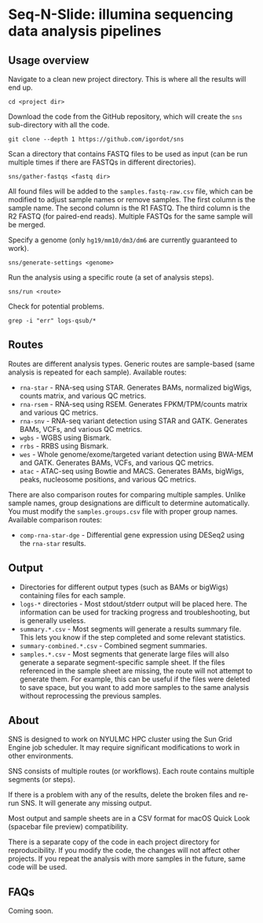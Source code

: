 # Seq-N-Slide: illumina sequencing data analysis pipelines

## Usage overview

Navigate to a clean new project directory. This is where all the results will end up.
```
cd <project dir>
```

Download the code from the GitHub repository, which will create the `sns` sub-directory with all the code.
```
git clone --depth 1 https://github.com/igordot/sns
```

Scan a directory that contains FASTQ files to be used as input (can be run multiple times if there are FASTQs in different directories).
```
sns/gather-fastqs <fastq dir>
```
All found files will be added to the `samples.fastq-raw.csv` file, which can be modified to adjust sample names or remove samples. The first column is the sample name. The second column is the R1 FASTQ. The third column is the R2 FASTQ (for paired-end reads). Multiple FASTQs for the same sample will be merged.

Specify a genome (only `hg19/mm10/dm3/dm6` are currently guaranteed to work).
```
sns/generate-settings <genome>
```

Run the analysis using a specific route (a set of analysis steps).
```
sns/run <route>
```

Check for potential problems.
```
grep -i "err" logs-qsub/*
```

## Routes

Routes are different analysis types. Generic routes are sample-based (same analysis is repeated for each sample). Available routes:
- `rna-star` - RNA-seq using STAR. Generates BAMs, normalized bigWigs, counts matrix, and various QC metrics.
- `rna-rsem` - RNA-seq using RSEM. Generates FPKM/TPM/counts matrix and various QC metrics.
- `rna-snv` - RNA-seq variant detection using STAR and GATK. Generates BAMs, VCFs, and various QC metrics.
- `wgbs` - WGBS using Bismark.
- `rrbs` - RRBS using Bismark.
- `wes` - Whole genome/exome/targeted variant detection using BWA-MEM and GATK. Generates BAMs, VCFs, and various QC metrics.
- `atac` - ATAC-seq using Bowtie and MACS. Generates BAMs, bigWigs, peaks, nucleosome positions, and various QC metrics.

There are also comparison routes for comparing multiple samples. Unlike sample names, group designations are difficult to determine automatically. You must modify the `samples.groups.csv` file with proper group names. Available comparison routes:
- `comp-rna-star-dge` - Differential gene expression using DESeq2 using the `rna-star` results.

## Output

- Directories for different output types (such as BAMs or bigWigs) containing files for each sample.
- `logs-*` directories - Most stdout/stderr output will be placed here. The information can be used for tracking progress and troubleshooting, but is generally useless.
- `summary.*.csv` - Most segments will generate a results summary file. This lets you know if the step completed and some relevant statistics.
- `summary-combined.*.csv` - Combined segment summaries.
- `samples.*.csv` - Most segments that generate large files will also generate a separate segment-specific sample sheet. If the files referenced in the sample sheet are missing, the route will not attempt to generate them. For example, this can be useful if the files were deleted to save space, but you want to add more samples to the same analysis without reprocessing the previous samples.

## About

SNS is designed to work on NYULMC HPC cluster using the Sun Grid Engine job scheduler. It may require significant modifications to work in other environments.

SNS consists of multiple routes (or workflows). Each route contains multiple segments (or steps).

If there is a problem with any of the results, delete the broken files and re-run SNS. It will generate any missing output.

Most output and sample sheets are in a CSV format for macOS Quick Look (spacebar file preview) compatibility.

There is a separate copy of the code in each project directory for reproducibility. If you modify the code, the changes will not affect other projects. If you repeat the analysis with more samples in the future, same code will be used.

## FAQs

Coming soon.

